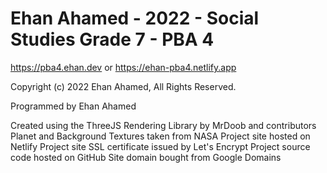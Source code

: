 # Ehan Ahamed - 2022 - Social Studies Grade 7 - PBA 4

https://pba4.ehan.dev or https://ehan-pba4.netlify.app

Copyright (c) 2022 Ehan Ahamed, All Rights Reserved.

Programmed by Ehan Ahamed

Created using the ThreeJS Rendering Library by MrDoob and contributors
Planet and Background Textures taken from NASA
Project site hosted on Netlify
Project site SSL certificate issued by Let's Encrypt
Project source code hosted on GitHub
Site domain bought from Google Domains
